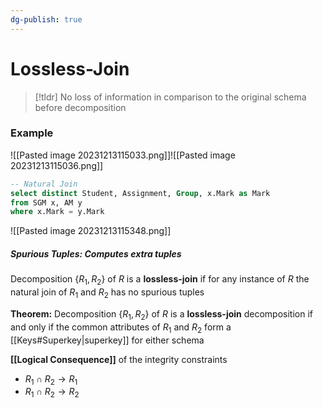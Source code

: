 ```yaml
---
dg-publish: true
---
```

# Lossless-Join

> [!tldr] No loss of information in comparison to the original schema before decomposition

### Example
![[Pasted image 20231213115033.png]]![[Pasted image 20231213115036.png]]
```sql
-- Natural Join
select distinct Student, Assignment, Group, x.Mark as Mark
from SGM x, AM y
where x.Mark = y.Mark
```
![[Pasted image 20231213115348.png]]
##### **Spurious Tuples:** Computes extra tuples
Decomposition {$R_1, R_2$} of $R$ is a **lossless-join** if for any instance of $R$ the natural join of 
$R_1$ and $R_2$ has no spurious tuples

**Theorem:** Decomposition $\{R_1, R_2\}$ of $R$ is a **lossless-join** decomposition if and only if the common attributes of $R_1$ and $R_2$ form a [[Keys#Superkey|superkey]] for either schema

**[[Logical Consequence]]** of the integrity constraints
* $R_1 \cap R_2 → R_1$
* $R_1 \cap R_2 → R_2$
